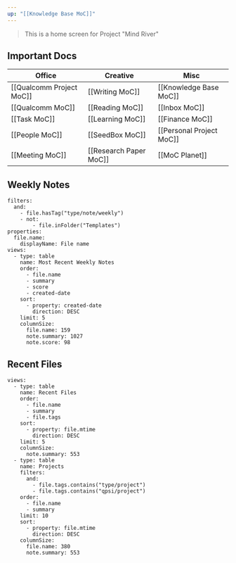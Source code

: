 ```yaml
---
up: "[[Knowledge Base MoC]]"
---
```


> This is a home screen for Project "Mind River"

## Important Docs


| Office                   | Creative               | Misc                     |
| ------------------------ | ---------------------- | ------------------------ |
| [[Qualcomm Project MoC]] | [[Writing MoC]]        | [[Knowledge Base MoC]]   |
| [[Qualcomm MoC]]         | [[Reading MoC]]        | [[Inbox MoC]]            |
| [[Task MoC]]             | [[Learning MoC]]       | [[Finance MoC]]          | 
| [[People MoC]]           | [[SeedBox MoC]]        | [[Personal Project MoC]] |
| [[Meeting MoC]]          | [[Research Paper MoC]] | [[MoC Planet]]           |

## Weekly Notes

```base
filters:
  and:
    - file.hasTag("type/note/weekly")
    - not:
        - file.inFolder("Templates")
properties:
  file.name:
    displayName: File name
views:
  - type: table
    name: Most Recent Weekly Notes
    order:
      - file.name
      - summary
      - score
      - created-date
    sort:
      - property: created-date
        direction: DESC
    limit: 5
    columnSize:
      file.name: 159
      note.summary: 1027
      note.score: 98

```

## Recent Files

```base
views:
  - type: table
    name: Recent Files
    order:
      - file.name
      - summary
      - file.tags
    sort:
      - property: file.mtime
        direction: DESC
    limit: 5
    columnSize:
      note.summary: 553
  - type: table
    name: Projects
    filters:
      and:
        - file.tags.contains("type/project")
        - file.tags.contains("qpsi/project")
    order:
      - file.name
      - summary
    limit: 10
    sort:
      - property: file.mtime
        direction: DESC
    columnSize:
      file.name: 380
      note.summary: 553

```